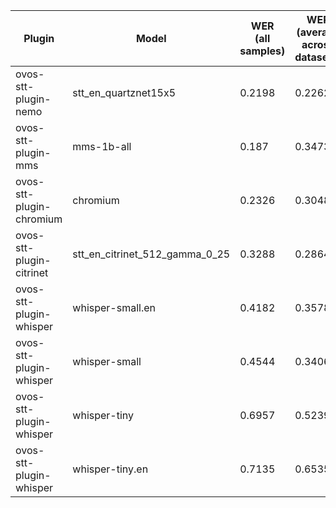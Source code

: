 |Plugin|Model|WER<br>(all samples)| WER<br>(average across datasets) | Damerau Similarity | Score |
|-----|-----|--------------------|----------------------------------|--------------------|-------|
| ovos-stt-plugin-nemo | stt_en_quartznet15x5 | 0.2198 | 0.2262 | 0.8958 | 69.6061 |
| ovos-stt-plugin-mms | mms-1b-all | 0.187 | 0.3473 | 0.9053 | 66.3457 |
| ovos-stt-plugin-chromium | chromium | 0.2326 | 0.3048 | 0.8626 | 63.0841 |
| ovos-stt-plugin-citrinet | stt_en_citrinet_512_gamma_0_25 | 0.3288 | 0.2864 | 0.7747 | 53.6402 |
| ovos-stt-plugin-whisper | whisper-small.en | 0.4182 | 0.3578 | 0.7106 | 43.4857 |
| ovos-stt-plugin-whisper | whisper-small | 0.4544 | 0.3406 | 0.7164 | 43.1654 |
| ovos-stt-plugin-whisper | whisper-tiny | 0.6957 | 0.5239 | 0.6817 | 26.6023 |
| ovos-stt-plugin-whisper | whisper-tiny.en | 0.7135 | 0.6535 | 0.584 | 18.486 |